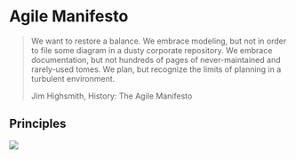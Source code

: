 # Agile Manifesto

> We want to restore a balance. We embrace modeling, but not in order to file some diagram in a dusty corporate repository. We embrace documentation, but not hundreds of pages of never-maintained and rarely-used tomes. We plan, but recognize the limits of planning in a turbulent environment.
>
> Jim Highsmith, History: The Agile Manifesto

## Principles

![](http://herdingcats.typepad.com/.a/6a00d8341ca4d953ef0148c8783f4c970c-800wi)
